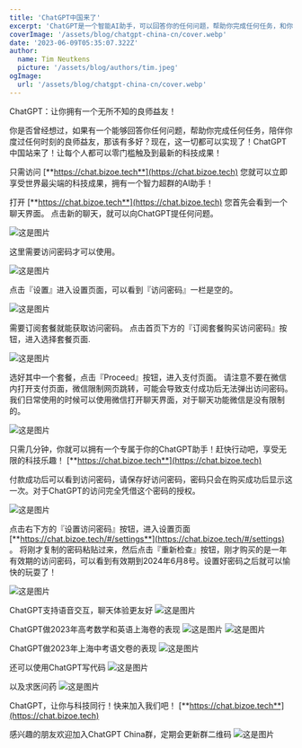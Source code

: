 ```yaml
---
title: 'ChatGPT中国来了'
excerpt: 'ChatGPT是一个智能AI助手，可以回答你的任何问题，帮助你完成任何任务，和你用任何语言聊天。要使用ChatGPT，你需要访问 https://chat.bizoe.tech 并订阅一个套餐来获取访问密码。然后你就可以享受世界上最尖端的科技成果，并和ChatGPT玩得开心。ChatGPT可以为你写摘要、诗歌、代码等等。它还可以扮演你最喜欢的明星或者教你外语。ChatGPT是你的博学而乐于助人的朋友，让你与科技同行。'
coverImage: '/assets/blog/chatgpt-china-cn/cover.webp'
date: '2023-06-09T05:35:07.322Z'
author:
  name: Tim Neutkens
  picture: '/assets/blog/authors/tim.jpeg'
ogImage:
  url: '/assets/blog/chatgpt-china-cn/cover.webp'
---
```


ChatGPT：让你拥有一个无所不知的良师益友！

你是否曾经想过，如果有一个能够回答你任何问题，帮助你完成任何任务，陪伴你度过任何时刻的良师益友，那该有多好？现在，这一切都可以实现了！ChatGPT中国站来了！让每个人都可以零门槛触及到最新的科技成果！

只需访问 [**https://chat.bizoe.tech**](https://chat.bizoe.tech) 您就可以立即享受世界最尖端的科技成果，拥有一个智力超群的AI助手！

打开 [**https://chat.bizoe.tech**](https://chat.bizoe.tech) 您首先会看到一个聊天界面。 点击新的聊天，就可以向ChatGPT提任何问题。

![这是图片](/assets/blog/chatgpt-china-cn/1.webp "Front Page")

这里需要访问密码才可以使用。

![这是图片](/assets/blog/chatgpt-china-cn/2.webp "Chat Page")

点击『设置』进入设置页面，可以看到『访问密码』一栏是空的。

![这是图片](/assets/blog/chatgpt-china-cn/3.webp "Settings Page")

需要订阅套餐就能获取访问密码。 点击首页下方的『订阅套餐购买访问密码』按钮，进入选择套餐页面.

![这是图片](/assets/blog/chatgpt-china-cn/4.webp "Payment Intent")

选好其中一个套餐，点击『Proceed』按钮，进入支付页面。 请注意不要在微信内打开支付页面，微信限制网页跳转，可能会导致支付成功后无法弹出访问密码。
我们日常使用的时候可以使用微信打开聊天界面，对于聊天功能微信是没有限制的。

![这是图片](/assets/blog/chatgpt-china-cn/5.webp "Payment Intent")

只需几分钟，你就可以拥有一个专属于你的ChatGPT助手！赶快行动吧，享受无限的科技乐趣！ [**https://chat.bizoe.tech**](https://chat.bizoe.tech)

付款成功后可以看到访问密码，请保存好访问密码，密码只会在购买成功后显示这一次。对于ChatGPT的访问完全凭借这个密码的授权。

![这是图片](/assets/blog/chatgpt-china-cn/8.webp "Payment Status")

点击右下方的『设置访问密码』按钮，进入设置页面 [**https://chat.bizoe.tech/#/settings**](https://chat.bizoe.tech/#/settings) 。 将刚才复制的密码粘贴过来，然后点击『重新检查』按钮，刚才购买的是一年有效期的访问密码，可以看到有效期到2024年6月8号。设置好密码之后就可以愉快的玩耍了！

![这是图片](/assets/blog/chatgpt-china-cn/6.webp "Payment Status")

ChatGPT支持语音交互，聊天体验更友好
![这是图片](/assets/blog/chatgpt-china-cn/7.webp "Audio Interaction")

ChatGPT做2023年高考数学和英语上海卷的表现
![这是图片](/assets/blog/chatgpt-china-cn/10.webp "Math")
![这是图片](/assets/blog/chatgpt-china-cn/14.webp "English")

ChatGPT做2023年上海中考语文卷的表现
![这是图片](/assets/blog/chatgpt-china-cn/11.webp "Chinese Composition")

还可以使用ChatGPT写代码
![这是图片](/assets/blog/chatgpt-china-cn/13.webp "Coding")

以及求医问药
![这是图片](/assets/blog/chatgpt-china-cn/15.webp "Medical Assistant")

ChatGPT，让你与科技同行！快来加入我们吧！ [**https://chat.bizoe.tech**](https://chat.bizoe.tech)

感兴趣的朋友欢迎加入ChatGPT China群，定期会更新群二维码
![这是图片](/assets/blog/chatgpt-china-cn/wechat-group.webp "wechat-group")
